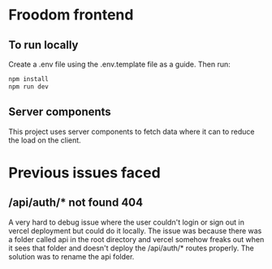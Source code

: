 # Froodom frontend

## To run locally

Create a .env file using the .env.template file as a guide. Then run:

```bash
npm install
npm run dev
```

## Server components

This project uses server components to fetch data where it can to reduce the load on the client.

# Previous issues faced

## /api/auth/\* not found 404

A very hard to debug issue where the user couldn't login or sign out in vercel deployment but could do it locally.
The issue was because there was a folder called api in the root directory and vercel somehow freaks out when it sees that folder and doesn't deploy the /api/auth/\* routes properly.
The solution was to rename the api folder.
